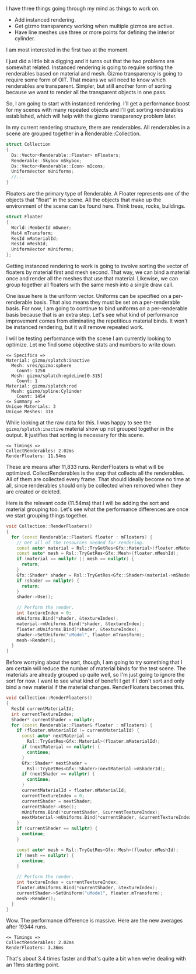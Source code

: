 I have three things going through my mind as things to work on.

- Add instanced rendering.
- Get gizmo transparency working when multiple gizmos are active.
- Have line meshes use three or more points for defining the interior cylinder.

I am most interested in the first two at the moment.

I just did a little bit a digging and it turns out that the two problems are somewhat related. Instanced rendering is going to require sorting the renderables based on material and mesh. Gizmo transparency is going to require some form of OIT. That means we will need to know which renderables are transparent. Simpler, but still another form of sorting because we want to render all the transparent objects in one pass.

So, I am going to start with instanced rendering. I'll get a performance boost for my scenes with many repeated objects and I'll get sorting renderables established, which will help with the gizmo transparency problem later.

In my current rendering structure, there are renderables. All renderables in a scene are grouped together in a Renderable::Collection.
```cpp
struct Collection
{
  Ds::Vector<Renderable::Floater> mFloaters;
  Renderable::Skybox mSkybox;
  Ds::Vector<Renderable::Icon> mIcons;
  UniformVector mUniforms;
  //...
}
```
Floaters are the primary type of Renderable. A Floater represents one of the objects that "float" in the scene. All the objects that make up the environment of the scene can be found here. Think trees, rocks, buildings.
```cpp
struct Floater
{
  World::MemberId mOwner;
  Mat4 mTransform;
  ResId mMaterialId;
  ResId mMeshId;
  UniformVector mUniforms;
};
```
Getting instanced rendering to work is going to involve sorting the vector of floaters by material first and mesh second. That way, we can bind a material once and render all the meshes that use that material. Likewise, we can group together all floaters with the same mesh into a single draw call.

One issue here is the uniform vector. Uniforms can be specified on a per-renderable basis. That also means they must be set on a per-renderable basis. For now, I am going to continue to bind uniforms on a per-renderable basis because that is an extra step. Let's see what kind of performance improvement comes from eliminating the repetitious material binds. It won't be instanced rendering, but it will remove repeated work.

I will be testing performance with the scene I am currently looking to optimize. Let me find some objective stats and numbers to write down.
```
<= Specifics =>
Material: gizmo/splatch:inactive
  Mesh: vres/gizmo:sphere
    Count: 1258
  Mesh: gizmo/splatch:egdeLine[0-315]
    Count: 1
Material: gizmo/splatch:rod
  Mesh: gizmo/spline:Cylinder
    Count: 1454
<= Summary =>
Unique Materials: 3
Unique Meshes: 318
```
While looking at the raw data for this. I was happy to see the `gizmo/splatch:inactive` material show up not grouped together in the output. It justifies that sorting is necessary for this scene.
```
<= Timings =>
CollectRenderables: 2.02ms
RenderFloaters: 11.54ms
```
These are means after 11,833 runs. RenderFloaters is what will be optimized. CollectRenderables is the step that collects all the renderables. All of them are collected every frame. That should ideally become no time at all, since renderables should only be collected when removed when they are created or deleted.

Here is the relevant code (11.54ms) that I will be adding the sort and material grouping too. Let's see what the performance differences are once we start grouping things together.
```cpp
void Collection::RenderFloaters()
{
  for (const Renderable::Floater& floater : mFloaters) {
    // Get all of the resources needed for rendering.
    const auto* material = Rsl::TryGetRes<Gfx::Material>(floater.mMaterialId);
    const auto* mesh = Rsl::TryGetRes<Gfx::Mesh>(floater.mMeshId);
    if (material == nullptr || mesh == nullptr) {
      return;
    }
    Gfx::Shader* shader = Rsl::TryGetRes<Gfx::Shader>(material->mShaderId);
    if (shader == nullptr) {
      return;
    }
    shader->Use();

    // Perform the render.
    int textureIndex = 0;
    mUniforms.Bind(*shader, &textureIndex);
    material->mUniforms.Bind(*shader, &textureIndex);
    floater.mUniforms.Bind(*shader, &textureIndex);
    shader->SetUniform("uModel", floater.mTransform);
    mesh->Render();
  }
}
```
Before worrying about the sort, though, I am going to try something that I am certain will reduce the number of material binds for the test scene. The materials are already grouped up quite well, so I'm just going to ignore the sort for now. I want to see what kind of benefit I get if I don't sort and only bind a new material if the material changes. RenderFloaters becomes this.
```cpp
void Collection::RenderFloaters()
{
  ResId currentMaterialId;
  int currentTextureIndex;
  Shader* currentShader = nullptr;
  for (const Renderable::Floater& floater : mFloaters) {
    if (floater.mMaterialId != currentMaterialId) {
      const auto* nextMaterial =
        Rsl::TryGetRes<Gfx::Material>(floater.mMaterialId);
      if (nextMaterial == nullptr) {
        continue;
      }
      Gfx::Shader* nextShader =
        Rsl::TryGetRes<Gfx::Shader>(nextMaterial->mShaderId);
      if (nextShader == nullptr) {
        continue;
      }
      currentMaterialId = floater.mMaterialId;
      currentTextureIndex = 0;
      currentShader = nextShader;
      currentShader->Use();
      mUniforms.Bind(*currentShader, &currentTextureIndex);
      nextMaterial->mUniforms.Bind(*currentShader, &currentTextureIndex);
    }
    if (currentShader == nullptr) {
      continue;
    }

    const auto* mesh = Rsl::TryGetRes<Gfx::Mesh>(floater.mMeshId);
    if (mesh == nullptr) {
      continue;
    }

    // Perform the render.
    int textureIndex = currentTextureIndex;
    floater.mUniforms.Bind(*currentShader, &textureIndex);
    currentShader->SetUniform("uModel", floater.mTransform);
    mesh->Render();
  }
}
```

Wow. The performance difference is massive. Here are the new averages after 19344 runs.
```
<= Timings =>
CollectRenderables: 2.02ms
RenderFloaters: 3.36ms
```
That's about 3.4 times faster and that's quite a bit when we're dealing with an 11ms starting point.











